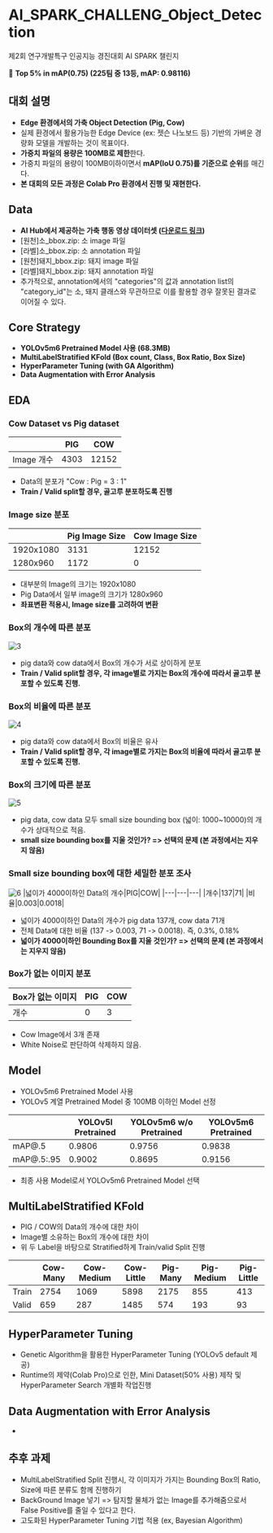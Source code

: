 # AI_SPARK_CHALLENG_Object_Detection
제2회 연구개발특구 인공지능 경진대회 AI SPARK 챌린지

🏅 **Top 5% in mAP(0.75) (225팀 중 13등, mAP: 0.98116)**

## 대회 설명
- **Edge 환경에서의 가축 Object Detection (Pig, Cow)**
- 실제 환경에서 활용가능한 Edge Device (ex: 젯슨 나노보드 등) 기반의 가벼운 경량화 모델을 개발하는 것이 목표이다.
- **가중치 파일의 용량은 100MB로 제한**한다.
- 가중치 파일의 용량이 100MB이하이면서 **mAP(IoU 0.75)를 기준으로 순위**를 매긴다.
- **본 대회의 모든 과정은 Colab Pro 환경에서 진행 및 재현한다.**

## Data
- **AI Hub에서 제공하는 가축 행동 영상 데이터셋 ([다운로드 링크](https://aihub.or.kr/aidata/30734/download))**
- [원천]소_bbox.zip: 소 image 파일
- [라벨]소_bbox.zip: 소 annotation 파일
- [원천]돼지_bbox.zip: 돼지 image 파일
- [라벨]돼지_bbox.zip: 돼지 annotation 파일
- 추가적으로, annotation에서의 "categories"의 값과 annotation list의 "category_id"는 소, 돼지 클래스와 무관하므로 이를 활용할 경우 잘못된 결과로 이어질 수 있다.

## Core Strategy
- **YOLOv5m6 Pretrained Model 사용 (68.3MB)**
- **MultiLabelStratified KFold (Box count, Class, Box Ratio, Box Size)**
- **HyperParameter Tuning (with GA Algorithm)**
- **Data Augmentation with Error Analysis**

## EDA
### Cow Dataset vs Pig dataset
||PIG|COW|
|---|---|---|
|Image 개수|4303|12152|
- Data의 분포가 "Cow : Pig = 3 : 1"
- **Train / Valid split할 경우, 골고루 분포하도록 진행**
    
### Image size 분포
||Pig Image Size|Cow Image Size|
|---|---|---|
|1920x1080|3131|12152|
|1280x960|1172|0|
- 대부분의 Image의 크기는 1920x1080
- Pig Data에서 일부 image의 크기가 1280x960
- **좌표변환 적용시, Image size를 고려하여 변환**
    
### Box의 개수에 따른 분포
![3](https://user-images.githubusercontent.com/53552847/152643870-b34f9ba1-7921-4aae-ad7d-1777d2d819ae.PNG)
- pig data와 cow data에서 Box의 개수가 서로 상이하게 분포
- **Train / Valid split할 경우, 각 image별로 가지는 Box의 개수에 따라서 골고루 분포할 수 있도록 진행.**
    
### Box의 비율에 따른 분포
![4](https://user-images.githubusercontent.com/53552847/152643869-7cae1b57-88f4-42f8-a672-4c6fc52ec58a.PNG)
- pig data와 cow data에서 Box의 비율은 유사
- **Train / Valid split할 경우, 각 image별로 가지는 Box의 비율에 따라서 골고루 분포할 수 있도록 진행.**
    
### Box의 크기에 따른 분포
![5](https://user-images.githubusercontent.com/53552847/152643868-60c61f6e-e9b4-478b-9214-2c07199bf2be.PNG)
- pig data, cow data 모두 small size bounding box (넓이: 1000~10000)의 개수가 상대적으로 적음.
- **small size bounding box를 지울 것인가? => 선택의 문제 (본 과정에서는 지우지 않음)**

### Small size bounding box에 대한 세밀한 분포 조사
![6](https://user-images.githubusercontent.com/53552847/152643866-7a4fea1d-6901-4bb1-b8bd-b0dedadf5ef2.PNG)
|넓이가 4000이하인 Data의 개수|PIG|COW|
|---|---|---|
|개수|137|71|
|비율|0.003|0.0018|
- 넓이가 4000이하인 Data의 개수가 pig data 137개, cow data 71개
- 전체 Data에 대한 비율 (137 -> 0.003, 71 -> 0.0018). 즉, 0.3%, 0.18%
- **넓이가 4000이하인 Bounding Box를 지울 것인가? => 선택의 문제 (본 과정에서는 지우지 않음)**

### Box가 없는 이미지 분포
|Box가 없는 이미지|PIG|COW|
|---|---|---|
|개수|0|3|
- Cow Image에서 3개 존재
- White Noise로 판단하여 삭제하지 않음.

## Model
- YOLOv5m6 Pretrained Model 사용
- YOLOv5 계열 Pretrained Model 중 100MB 이하인 Model 선정 

||YOLOv5l Pretrained|YOLOv5m6 w/o Pretrained|YOLOv5m6 Pretrained|
|---|---|---|---|
|mAP@.5|0.9806|0.9756|0.9838|
|mAP@.5:.95|0.9002|0.8695|0.9156|

- 최종 사용 Model로서 YOLOv5m6 Pretrained Model 선택

## MultiLabelStratified KFold
- PIG / COW의 Data의 개수에 대한 차이
- Image별 소유하는 Box의 개수에 대한 차이
- 위 두 Label을 바탕으로 Stratified하게 Train/valid Split 진행

||Cow-Many|Cow-Medium|Cow-Little|Pig-Many|Pig-Medium|Pig-Little|
|---|---|---|---|---|---|---|
|Train|2754|1069|5898|2175|855|413|
|Valid|659|287|1485|574|193|93|

## HyperParameter Tuning
- Genetic Algorithm을 활용한 HyperParameter Tuning (YOLOv5 default 제공)
- Runtime의 제약(Colab Pro)으로 인한, Mini Dataset(50% 사용) 제작 및 HyperParameter Search 개별화 작업진행

## Data Augmentation with Error Analysis
- 

## 추후 과제
- MultiLabelStratified Split 진행시, 각 이미지가 가지는 Bounding Box의 Ratio, Size에 따른 분류도 함께 진행하기
- BackGround Image 넣기 => 탐지할 물체가 없는 Image를 추가해줌으로서 False Positive를 줄일 수 있다고 한다.
- 고도화된 HyperParameter Tuning 기법 적용 (ex, Bayesian Algorithm)
